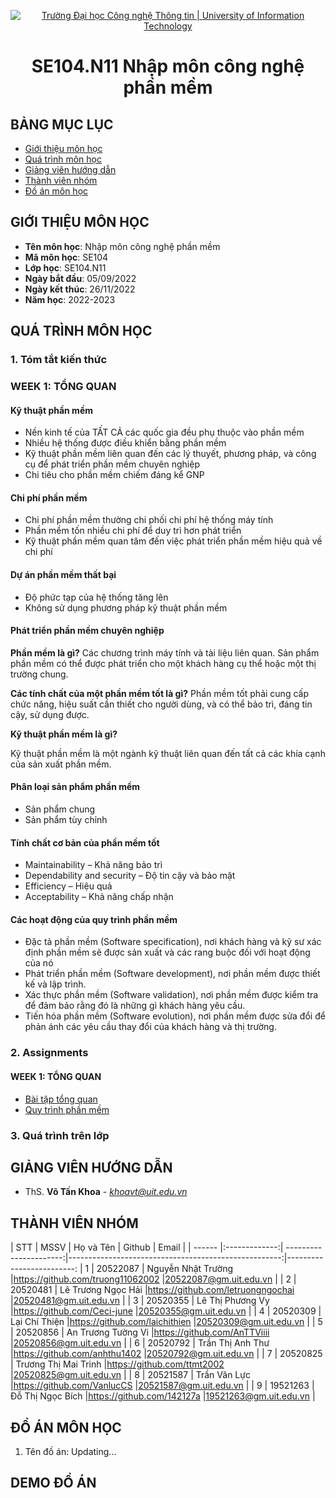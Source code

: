 <p align="center">
  <a href="https://www.uit.edu.vn/" title="Trường Đại học Công nghệ Thông tin" style="border: 5;">
    <img src="https://i.imgur.com/WmMnSRt.png" alt="Trường Đại học Công nghệ Thông tin | University of Information Technology">
  </a>
</p>

<!-- Title -->
<h1 align="center"><b>SE104.N11 Nhập môn công nghệ phần mềm</b></h1>



## BẢNG MỤC LỤC
* [ Giới thiệu môn học](#gioithieumonhoc)
* [Quá trình môn học](#quatrinh)
* [ Giảng viên hướng dẫn](#giangvien)
* [ Thành viên nhóm](#thanhvien)
* [ Đồ án môn học](#doan)
## GIỚI THIỆU MÔN HỌC
<a name="gioithieumonhoc"></a>
* **Tên môn học**: Nhập môn công nghệ phần mềm
* **Mã môn học**: SE104
* **Lớp học**: SE104.N11
* **Ngày bắt đầu**: 05/09/2022
* **Ngày kết thúc**: 26/11/2022
* **Năm học**: 2022-2023
## QUÁ TRÌNH MÔN HỌC
<a name ="quatrinh"></a>
### 1. Tóm tắt kiến thức
### WEEK 1: TỔNG QUAN

#### Kỹ thuật phần mềm
* Nền kinh tế của TẤT CẢ các quốc gia đều phụ thuộc vào phần mềm
* Nhiều hệ thống được điều khiển bằng phần mềm
* Kỹ thuật phần mềm liên quan đến các lý thuyết, phương pháp, và công cụ để phát triển phần mềm chuyên nghiệp
* Chi tiêu cho phần mềm chiếm đáng kể GNP
#### Chi phí phần mềm

* Chi phí phần mềm thường chi phối chi phí hệ thống máy tính
* Phần mềm tốn nhiều chi phí để duy trì hơn phát triển
* Kỹ thuật phần mềm quan tâm đến việc phát triển phần mềm hiệu quả về chi phí

#### Dự án phần mềm thất bại

* Độ phức tạp của hệ thống tăng lên
* Không sử dụng phương pháp kỹ thuật phần mềm


#### Phát triển phần mềm chuyên nghiệp

**Phần mềm là gì?** 
Các chương trình máy tính và tài liệu liên quan. Sản phẩm phần mềm có thể được phát triển cho một khách hàng cụ thể hoặc một thị trường chung.

**Các tính chất của một phần mềm tốt là gì?**
Phần mềm tốt phải cung cấp chức năng, hiệu suất cần thiết cho người dùng, và có thể bảo trì, đáng tin cậy, sử dụng được.

**Kỹ thuật phần mềm là gì?**

Kỹ thuật phần mềm là một ngành kỹ thuật liên quan đến tất cả các khía cạnh của sản xuất phần mềm.

#### Phân loại sản phẩm phần mềm

* Sản phẩm chung
* Sản phẩm tùy chỉnh

#### Tính chất cơ bản của phần mềm tốt

* Maintainability – Khả năng bảo trì
* Dependability and security – Độ tin cậy và bảo mật
* Efficiency – Hiệu quả
* Acceptability – Khả năng chấp nhận

#### Các hoạt động của quy trình phần mềm

* Đặc tả phần mềm (Software specification), nơi khách hàng và kỹ sư xác định phần mềm sẽ được sản xuất và các rang buộc đối với hoạt động của nó
* Phát triển phần mềm (Software development), nơi phần mềm được thiết kế và lập trình.
* Xác thực phần mềm (Software validation), nơi phần mềm được kiểm tra để đảm bảo rằng đó là những gì khách hàng yêu cầu.
* Tiến hóa phần mềm (Software evolution), nơi phần mềm được sửa đổi để phản ánh các yêu cầu thay đổi của khách hàng và thị trường.

<a name ="colab"></a>
### 2. Assignments

#### WEEK 1: TỔNG QUAN
* [Bài tập tổng quan](https://github.com/truong11062002/SE104.N11/tree/main/Assignments/Week01)
* [Quy trình phần mềm](https://github.com/truong11062002/SE104.N11/tree/main/Assignments/week02)

<a name ="QT"></a>
### 3. Quá trình trên lớp

## GIẢNG VIÊN HƯỚNG DẪN
<a name="giangvien"></a>
* ThS. **Võ Tấn Khoa** - *khoavt@uit.edu.vn*

## THÀNH VIÊN NHÓM
<a name="thanhvien"></a>
| STT    | MSSV          | Họ và Tên              | Github                                               | Email                   |
| ------ |:-------------:| ----------------------:|-----------------------------------------------------:|-------------------------:
| 1      | 20522087      | Nguyễn Nhật Trường     |https://github.com/truong11062002                     |20522087@gm.uit.edu.vn   |
| 2      | 20520481      | Lê Trương Ngọc Hải     |https://github.com/letruongngochai                    |20520481@gm.uit.edu.vn   |
| 3      | 20520355      | Lê Thị Phương Vy       |https://github.com/Ceci-june                          |20520355@gm.uit.edu.vn   |
| 4      | 20520309      | Lại Chí Thiện          |https://github.com/laichithien                        |20520309@gm.uit.edu.vn   |
| 5      | 20520856      | An Trương Tường Vi     |https://github.com/AnTTViiii                          |20520856@gm.uit.edu.vn   |
| 6      | 20520792      | Trần Thị Anh Thư       |https://github.com/anhthu1402                         |20520792@gm.uit.edu.vn   |
| 7      | 20520825      | Trương Thị Mai Trinh   |https://github.com/ttmt2002                           |20520825@gm.uit.edu.vn   |
| 8      | 20521587      | Trần Văn Lực           |https://github.com/VanlucCS                           |20521587@gm.uit.edu.vn   |
| 9      | 19521263      | Đỗ Thị Ngọc Bích           |https://github.com/142127a                           |19521263@gm.uit.edu.vn   |
## ĐỒ ÁN MÔN HỌC
<a name="doan"></a>
1. Tên đồ án: Updating...

## DEMO ĐỒ ÁN


